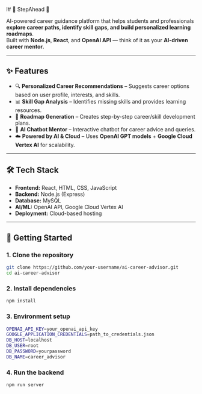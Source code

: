 l# 🎯 StepAhead 🤖

AI-powered career guidance platform that helps students and professionals **explore career paths, identify skill gaps, and build personalized learning roadmaps**.  
Built with **Node.js**, **React**, and **OpenAI API** — think of it as your **AI-driven career mentor**.

---

## ✨ Features

- 🔍 **Personalized Career Recommendations** – Suggests career options based on user profile, interests, and skills.  
- 📊 **Skill Gap Analysis** – Identifies missing skills and provides learning resources.  
- 🧭 **Roadmap Generation** – Creates step-by-step career/skill development plans.  
- 🤝 **AI Chatbot Mentor** – Interactive chatbot for career advice and queries.  
- ☁️ **Powered by AI & Cloud** – Uses **OpenAI GPT models** + **Google Cloud Vertex AI** for scalability.  

---

## 🛠️ Tech Stack

- **Frontend:** React, HTML, CSS, JavaScript  
- **Backend:** Node.js (Express)  
- **Database:** MySQL  
- **AI/ML:** OpenAI API, Google Cloud Vertex AI  
- **Deployment:** Cloud-based hosting  

---

## 🚀 Getting Started

### 1. Clone the repository
```bash
git clone https://github.com/your-username/ai-career-advisor.git
cd ai-career-advisor
```

### 2. Install dependencies
```bash
npm install
```

### 3. Environment setup
```bash
OPENAI_API_KEY=your_openai_api_key
GOOGLE_APPLICATION_CREDENTIALS=path_to_credentials.json
DB_HOST=localhost
DB_USER=root
DB_PASSWORD=yourpassword
DB_NAME=career_advisor
```

### 4. Run the backend
```bash
npm run server
```
